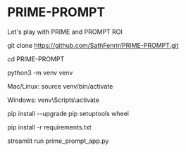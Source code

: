 # PRIME-PROMPT
Let's play with PRIME and PROMPT ROI

git clone https://github.com/SathFenrir/PRIME-PROMPT.git

cd PRIME-PROMPT

python3 -m venv venv

Mac/Linux:
source venv/bin/activate

Windows:
venv\Scripts\activate

pip install --upgrade pip setuptools wheel

pip install -r requirements.txt

streamlit run prime_prompt_app.py
